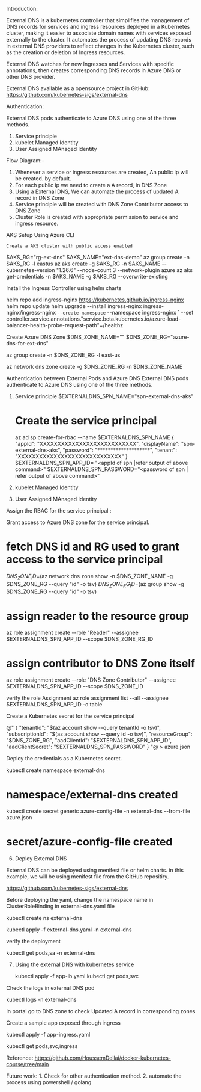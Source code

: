 Introduction:

External DNS is a kubernetes controller that simplifies the management of DNS records for services and ingress resources deployed in a Kubernetes cluster, making it easier to associate domain names with services exposed externally to the cluster. It automates the process of updating DNS records in external DNS providers to reflect changes in the Kubernetes cluster, such as the creation or deletion of Ingress resources.

External DNS watches for new Ingresses and Services with specific annotations, then creates corresponding DNS records in Azure DNS or other DNS provider.

External DNS available as a opensource project in GitHub:  https://github.com/kubernetes-sigs/external-dns

Authentication:

External DNS pods authenticate to Azure DNS using one of the three methods.
1. Service principle
2. kubelet Managed Identity
3. User Assigned MAnaged Identity

Flow Diagram:- 
1. Whenever a service or ingress resources are created, An public ip will be created. by default. 
2. For each public ip we need to create a A record, in DNS Zone
3. Using a External DNS, We can automate the process of updated A record in DNS Zone
4. Service principle will be created with DNS Zone Contributor access to DNS Zone
5. Cluster Role is created with appropriate permission to service and ingress resource.


AKS Setup Using Azure CLI

    Create a AKS cluster with public access enabled

$AKS_RG="rg-ext-dns"
$AKS_NAME="ext-dns-demo"
az group create -n $AKS_RG -l eastus
az aks create -g $AKS_RG -n $AKS_NAME --kubernetes-version "1.26.6" --node-count 3 --network-plugin azure
az aks get-credentials -n $AKS_NAME -g $AKS_RG --overwrite-existing

Install the Ingress Controller using helm charts

helm repo add ingress-nginx https://kubernetes.github.io/ingress-nginx
helm repo update
helm upgrade --install ingress-nginx ingress-nginx/ingress-nginx `
     --create-namespace `
     --namespace ingress-nginx `
     --set controller.service.annotations."service\.beta\.kubernetes\.io/azure-load-balancer-health-probe-request-path"=/healthz

Create Azure DNS Zone
    $DNS_ZONE_NAME="<replace with your domain name>"
$DNS_ZONE_RG="azure-dns-for-ext-dns"

az group create -n $DNS_ZONE_RG -l east-us

az network dns zone create -g $DNS_ZONE_RG -n $DNS_ZONE_NAME


Authentication between External Pods and Azure DNS
External DNS pods authenticate to Azure DNS using one of the three methods.
1. Service principle
    $EXTERNALDNS_SPN_NAME="spn-external-dns-aks"

    # Create the service principal
    az ad sp create-for-rbac --name $EXTERNALDNS_SPN_NAME
    {   
        "appId": "XXXXXXXXXXXXXXXXXXXXXXXXXXX",
        "displayName": "spn-external-dns-aks",
        "password": "********************",
        "tenant": "XXXXXXXXXXXXXXXXXXXXXXXXXXXXX"
    }
    $EXTERNALDNS_SPN_APP_ID= "<appId of spn |refer output of above command>"
    $EXTERNALDNS_SPN_PASSWORD="<password of spn | refer output of above command>"

2. kubelet Managed Identity
3. User Assigned MAnaged Identity

Assign the RBAC for the service principal :

Grant access to Azure DNS zone for the service principal.

# fetch DNS id and RG used to grant access to the service principal
$DNS_ZONE_ID=$(az network dns zone show -n $DNS_ZONE_NAME -g $DNS_ZONE_RG --query "id" -o tsv)
$DNS_ZONE_RG_ID=$(az group show -g $DNS_ZONE_RG --query "id" -o tsv)

# assign reader to the resource group
az role assignment create --role "Reader" --assignee $EXTERNALDNS_SPN_APP_ID --scope $DNS_ZONE_RG_ID

# assign contributor to DNS Zone itself
az role assignment create --role "DNS Zone Contributor" --assignee $EXTERNALDNS_SPN_APP_ID --scope $DNS_ZONE_ID

verify the role Assignment
az role assignment list --all --assignee $EXTERNALDNS_SPN_APP_ID -o table

Create a Kubernetes secret for the service principal

@"
{
  "tenantId": "$(az account show --query tenantId -o tsv)",
  "subscriptionId": "$(az account show --query id -o tsv)",
  "resourceGroup": "$DNS_ZONE_RG",
  "aadClientId": "$EXTERNALDNS_SPN_APP_ID",
  "aadClientSecret": "$EXTERNALDNS_SPN_PASSWORD"
}
"@ > azure.json


Deploy the credentials as a Kubernetes secret.

kubectl create namespace external-dns
# namespace/external-dns created

kubectl create secret generic azure-config-file -n external-dns --from-file azure.json
# secret/azure-config-file created

6. Deploy External DNS

External DNS can be deployed using menifest file or helm charts. in this example, we will be using menifest file from the GitHub repositiry.

https://github.com/kubernetes-sigs/external-dns


Before deploying the yaml, change the namespace name in ClusterRoleBinding in external-dns.yaml file

kubectl create ns external-dns

kubectl apply -f external-dns.yaml -n external-dns

verify the deployment

kubectl get pods,sa -n external-dns

7. Using the external DNS with kubernetes service

    kubectl apply -f app-lb.yaml 
    kubectl get pods,svc

Check the logs in  external DNS pod

kubectl logs <external-dns-pod name> -n external-dns

In portal go to DNS zone to check Updated A record in corresponding zones

Create a sample app exposed through ingress

kubectl apply -f app-ingress.yaml

kubectl get pods,svc,ingress

Reference:
    https://github.com/HoussemDellai/docker-kubernetes-course/tree/main

Future work:
    1. Check for other authentication method.
    2. automate the process using powershell / golang
